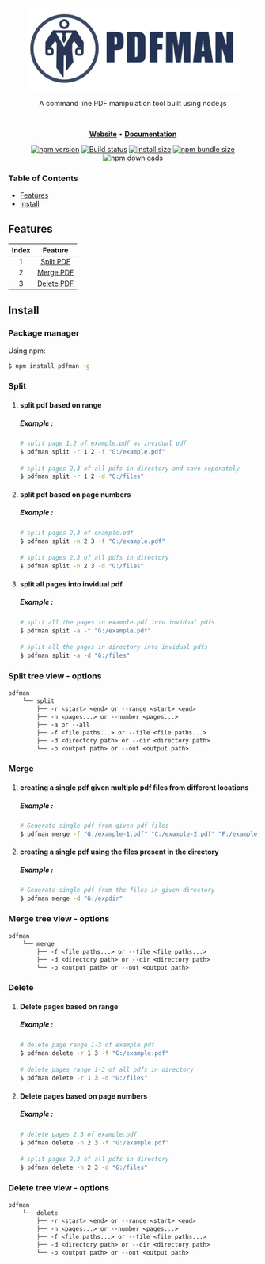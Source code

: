<div align="center">
    <a href=""><img src="./static/oie_IwIM3RjbG3nu.png" style="height:170px"/></a>
    <br>
</div>
<p align="center">A command line PDF manipulation tool built using node.js</p><br>


<!--tags center logo-->
<p align="center">
 <a href=""><b>Website</b></a> •
<a href=""><b>Documentation</b></a>
</p>

<div align="center">

[![npm version](https://img.shields.io/npm/v/pdfman.svg?style=flat-square)](https://www.npmjs.org/package/pdfman)
[![Build status](https://img.shields.io/github/actions/workflow/status/pdfman/pdfman/ci.yml?branch=v1.x&label=CI&logo=github&style=flat-square)](https://github.com/axios/pdfman/actions/workflows/ci.yml)
[![install size](https://img.shields.io/badge/dynamic/json?url=https://packagephobia.com/v2/api.json?p=pdfman&query=$.install.pretty&label=install%20size&style=flat-square)](https://packagephobia.now.sh/result?p=pdfman)
[![npm bundle size](https://img.shields.io/bundlephobia/minzip/pdfman?style=flat-square)](https://bundlephobia.com/package/pdfman@latest)
[![npm downloads](https://img.shields.io/npm/dm/pdfman.svg?style=flat-square)](https://npm-stat.com/charts.html?package=pdfman)
</div>

### Table of Contents
- [Features](#features)
- [Install](#install)


## Features

| Index  |        Feature      |
| :----: |        :------:     |
| 1      |[Split PDF](#split)  |
| 2      |[Merge PDF](#merge)  |
| 3      |[Delete PDF](#delete)|


## Install

### Package manager
Using npm:
```bash
$ npm install pdfman -g 
```

### Split

1. #### split pdf based on range
    ##### Example :
    ```bash
    # split page 1,2 of example.pdf as invidual pdf
    $ pdfman split -r 1 2 -f "G:/example.pdf" 

    # split pages 2,3 of all pdfs in directory and save seperately
    $ pdfman split -r 1 2 -d "G:/files"
    ```
2. #### split pdf based on page numbers
    ##### Example :
    ```bash
    # split pages 2,3 of example.pdf
    $ pdfman split -n 2 3 -f "G:/example.pdf"

    # split pages 2,3 of all pdfs in directory
    $ pdfman split -n 2 3 -d "G:/files"
    ```

3. #### split all pages into invidual pdf
    ##### Example :
    ```bash
    # split all the pages in example.pdf into invidual pdfs
    $ pdfman split -a -f "G:/example.pdf"

    # split all the pages in directory into invidual pdfs
    $ pdfman split -a -d "G:/files"
    ```

### Split tree view - options
```
pdfman
    └── split 
        ├── -r <start> <end> or --range <start> <end>
        ├── -n <pages...> or --number <pages...> 
        ├── -a or --all
        ├── -f <file paths...> or --file <file paths...>
        ├── -d <directory path> or --dir <directory path>
        └── -o <output path> or --out <output path>
```

### Merge

1. #### creating a single pdf given multiple pdf files from different locations
    ##### Example :
    ```bash
    # Generate single pdf from given pdf files
    $ pdfman merge -f "G:/example-1.pdf" "C:/example-2.pdf" "F:/example-3.pdf" 
    ```
2. #### creating a single pdf using the files present in the directory 
    ##### Example :
    ```bash
    # Generate single pdf from the files in given directory
    $ pdfman merge -d "G:/expdir"
    ```
### Merge tree view - options
```
pdfman
    └── merge 
        ├── -f <file paths...> or --file <file paths...>
        ├── -d <directory path> or --dir <directory path>
        └── -o <output path> or --out <output path>
```


### Delete

1. #### Delete pages based on range
    ##### Example :
    ```bash
    # delete page range 1-3 of example.pdf
    $ pdfman delete -r 1 3 -f "G:/example.pdf" 

    # delete pages range 1-3 of all pdfs in directory
    $ pdfman delete -r 1 3 -d "G:/files"
    ```
2. #### Delete pages based on page numbers
    ##### Example :
    ```bash
    # delete pages 2,3 of example.pdf
    $ pdfman delete -n 2 3 -f "G:/example.pdf"

    # split pages 2,3 of all pdfs in directory
    $ pdfman delete -n 2 3 -d "G:/files"
    ```
### Delete tree view - options
```
pdfman
    └── delete
        ├── -r <start> <end> or --range <start> <end>
        ├── -n <pages...> or --number <pages...> 
        ├── -f <file paths...> or --file <file paths...>
        ├── -d <directory path> or --dir <directory path>
        └── -o <output path> or --out <output path>
```